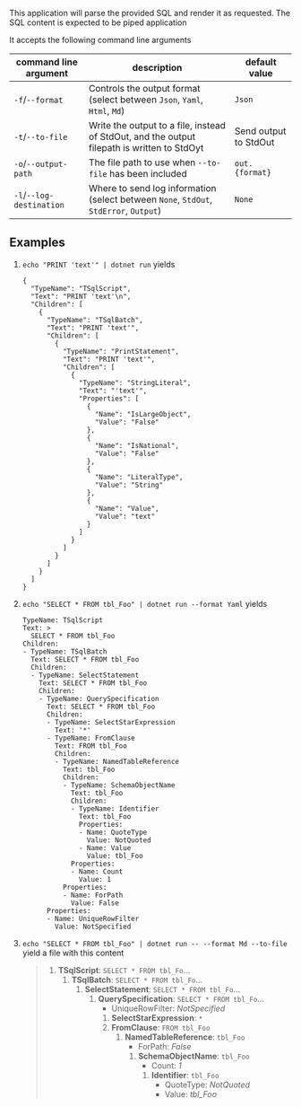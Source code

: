 This application will parse the provided SQL and render it as requested.  The SQL content is expected to be piped application

It accepts the following command line arguments

| command line argument | description | default value |
| - | - | - |
| `-f`/`--format` | Controls the output format (select between `Json`, `Yaml`, `Html`, `Md`) | `Json` |
| `-t`/`--to-file` | Write the output to a file, instead of StdOut, and the output filepath is written to StdOyt | Send output to StdOut |
| `-o`/`--output-path` | The file path to use when `--to-file` has been included | `out.{format}` |
| `-l`/`--log-destination` | Where to send log information (select between `None`, `StdOut`, `StdError`, `Output`) | `None` |

## Examples
1. `echo "PRINT 'text'" | dotnet run` yields
   ```
   {
     "TypeName": "TSqlScript",
     "Text": "PRINT 'text'\n",
     "Children": [
       {
         "TypeName": "TSqlBatch",
         "Text": "PRINT 'text'",
         "Children": [
           {
             "TypeName": "PrintStatement",
             "Text": "PRINT 'text'",
             "Children": [
               {
                 "TypeName": "StringLiteral",
                 "Text": "'text'",
                 "Properties": [
                   {
                     "Name": "IsLargeObject",
                     "Value": "False"
                   },
                   {
                     "Name": "IsNational",
                     "Value": "False"
                   },
                   {
                     "Name": "LiteralType",
                     "Value": "String"
                   },
                   {
                     "Name": "Value",
                     "Value": "text"
                   }
                 ]
               }
             ]
           }
         ]
       }
     ]
   }
   ```
1. `echo "SELECT * FROM tbl_Foo" | dotnet run --format Yaml` yields
   ```
   TypeName: TSqlScript
   Text: >
     SELECT * FROM tbl_Foo
   Children:
   - TypeName: TSqlBatch
     Text: SELECT * FROM tbl_Foo
     Children:
     - TypeName: SelectStatement
       Text: SELECT * FROM tbl_Foo
       Children:
       - TypeName: QuerySpecification
         Text: SELECT * FROM tbl_Foo
         Children:
         - TypeName: SelectStarExpression
           Text: '*'
         - TypeName: FromClause
           Text: FROM tbl_Foo
           Children:
           - TypeName: NamedTableReference
             Text: tbl_Foo
             Children:
             - TypeName: SchemaObjectName
               Text: tbl_Foo
               Children:
               - TypeName: Identifier
                 Text: tbl_Foo
                 Properties:
                 - Name: QuoteType
                   Value: NotQuoted
                 - Name: Value
                   Value: tbl_Foo
               Properties:
               - Name: Count
                 Value: 1
             Properties:
             - Name: ForPath
               Value: False
         Properties:
         - Name: UniqueRowFilter
           Value: NotSpecified
   ```
1. `echo "SELECT * FROM tbl_Foo" | dotnet run -- --format Md --to-file` yield a file with this content
   > 1. **TSqlScript**: `SELECT * FROM tbl_Fo`...
   >    1. **TSqlBatch**: `SELECT * FROM tbl_Fo`...
   >       1. **SelectStatement**: `SELECT * FROM tbl_Fo`...
   >          1. **QuerySpecification**: `SELECT * FROM tbl_Fo`...
   >             - UniqueRowFilter: _NotSpecified_
   >             1. **SelectStarExpression**: `*`
   >             1. **FromClause**: `FROM tbl_Foo`
   >                1. **NamedTableReference**: `tbl_Foo`
   >                   - ForPath: _False_
   >                   1. **SchemaObjectName**: `tbl_Foo`
   >                      - Count: _1_
   >                      1. **Identifier**: `tbl_Foo`
   >                         - QuoteType: _NotQuoted_
   >                         - Value: _tbl_Foo_
